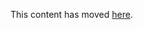 This content has moved [here](https://labondemand.com/Help/?caller=%2FAdmin&src=https%3A%2F%2Fraw.githubusercontent.com%2FLearnOnDemandSystems%2Fdocs%2Fmaster%2Fguides%2Fidl%2Fidlv3.md).